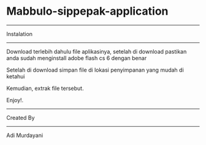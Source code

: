 # Mabbulo-sippepak-application

***********
Instalation
***********

Download terlebih dahulu file aplikasinya, setelah di download pastikan anda sudah menginstall adobe flash cs 6 dengan benar

Setelah di download simpan file di lokasi penyimpanan yang mudah di ketahui

Kemudian, extrak file tersebut.

Enjoy!.

**********
Created By 
**********

Adi Murdayani
